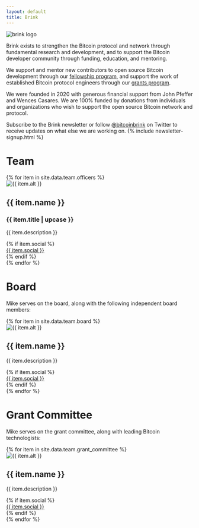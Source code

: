 ```yaml
---
layout: default
title: Brink
---
```


<div class="about-container">
  <div class="about-image">
    <img class="about-logo" src="assets/images/brink_logo.png" alt="brink logo"/>
  </div>
</div>

Brink exists to strengthen the Bitcoin protocol and network through
fundamental research and development, and to support the Bitcoin
developer community through funding, education, and mentoring.

We support and mentor new contributors to open source Bitcoin
development through our [fellowship program](/programs#fellowships), and
support the work of established Bitcoin protocol engineers through our
[grants program](/programs#grants).

We were founded in 2020 with generous financial support from
John Pfeffer and Wences Casares. We are 100% funded by donations from
individuals and organizations who wish to support the open source Bitcoin
network and protocol.

Subscribe to the Brink newsletter or
follow [@bitcoinbrink](https://twitter.com/bitcoinbrink) on Twitter to receive
updates on what else we are working on.
{% include newsletter-signup.html %}

<div class="team-container">
  <h1>Team</h1>
  {% for item in site.data.team.officers %}
  <div class="team-row">
    <div class="image-column">
      <img src="{{ item.image }}" alt="{{ item.alt }}"/>
    </div>
    <div class="text-column">
      <h2 class="team-name">{{ item.name }}</h2>
      <h3 class="item-title">{{ item.title | upcase }}</h3>
      <p class="item-description">
        {{ item.description }}
      </p>
      {% if item.social %}
      <div class="team-social">
        <a href="{{ item.link }}" target="_blank">{{ item.social }}</a>
      </div>
      {% endif %}
    </div>
  </div>
  {% endfor %}
</div>
<div class="team-container">
  <h1 id="board">Board</h1>
  <p>Mike serves on the board, along with the following independent board members:</p>
  {% for item in site.data.team.board %}
  <div class="team-row">
    <div class="image-column">
      <img src="{{ item.image }}" alt="{{ item.alt }}"/>
    </div>
    <div class="text-column">
      <h2 class="team-name">{{ item.name }}</h2>
      <p class="item-description">
        {{ item.description }}
      </p>
      {% if item.social %}
      <div class="team-social">
        <a href="{{ item.link }}" target="_blank">{{ item.social }}</a>
      </div>
      {% endif %}
    </div>
  </div>
  {% endfor %}
</div>

<div class="team-container">
  <h1 id="grant-committee">Grant Committee</h1>
  <p>Mike serves on the grant committee, along with leading Bitcoin technologists:</p>
  {% for item in site.data.team.grant_committee %}
  <div class="team-row">
    <div class="image-column">
      <img src="{{ item.image }}" alt="{{ item.alt }}"/>
    </div>
    <div class="text-column">
      <h2 class="team-name">{{ item.name }}</h2>
      <p class="item-description">
        {{ item.description }}
      </p>
      {% if item.social %}
      <div class="team-social">
        <a href="{{ item.link }}" target="_blank">{{ item.social }}</a>
      </div>
      {% endif %}
    </div>
  </div>
  {% endfor %}
</div>

<!-- <div class="about-container"> -->
<!--   <div class="contact-row"> -->
<!--     <div class="about-icon"> -->
<!--       <img src="assets/images/mail.png" alt="white mail icon" /> -->
<!--     </div> -->
<!--     <div class="about-contact"> -->
<!--       <a href="mailto:info@brink.dev"><h2>info@brink.dev</h2></a> -->
<!--     </div> -->
<!--   </div> -->
<!--   <div class="contact-row"> -->
<!--     <div class="about-icon"> -->
<!--       <img src="assets/images/twitter.png" alt="white twitter icon" /> -->
<!--     </div> -->
<!--     <div class="about-contact"> -->
<!--       <a href="https://twitter.com/brinkfund" target="_blank" rel="noopener"><h2>@brinkfund</h2></a> -->
<!--     </div> -->
<!--   </div> -->
<!-- </div> -->
